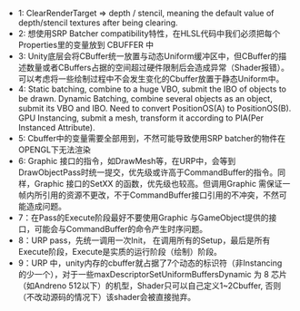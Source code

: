 - 1: ClearRenderTarget => depth / stencil, meaning the default value of depth/stencil textures after being clearing. 
- 2: 想使用SRP Batcher compatibility特性，在HLSL代码中我们必须把每个Properties里的变量放到 CBUFFER 中
- 3: Unity底层会将CBuffer统一放置与动态Uniform缓冲区中，但CBuffer的描述数量或者CBuffers占据的空间超过硬件限制后会造成异常（Shader报错）。可以考虑将一些绘制过程中不会发生变化的Cbuffer放置于静态Uniform中。
- 4: Static batching, combine to a huge VBO, submit the IBO of objects to be drawn.
    Dynamic Batching, combine several objects as an object, submit its VBO and IBO. Need to convert PositionOS(A) to PositionOS(B).
    GPU Instancing, submit a mesh, transform it according to PIA(Per Instanced Attribute).
- 5:  Cbuffer中的变量需要全部用到，不然可能导致使用SRP batcher的物件在OPENGL下无法渲染
- 6: Graphic 接口的指令，如DrawMesh等，在URP中，会等到DrawObjectPass时统一提交，优先级或许高于CommandBuffer的指令。同样，Graphic 接口的SetXX 的函数，优先级也较高。但调用Graphic 需保证一帧内所引用的资源不更改，不于CommandBuffer接口引用的不冲突，不然可能造成问题。
- 7：在Pass的Execute阶段最好不要使用Graphic 与GameObject提供的接口，可能会与CommandBuffer的命令产生时序问题。
- 8：URP pass，先统一调用一次Init， 在调用所有的Setup，最后是所有Execute阶段，Execute是实质的运行阶段（绘制）阶段。
- 9：URP 中，unity内存的cbuffer就占据了7个动态的标识符（非Instancing 的少一个），对于一些maxDescriptorSetUniformBuffersDynamic 为 8 芯片（如Andreno 512以下）的机型，Shader只可以自己定义1~2Cbuffer, 否则（不改动源码的情况下）该shader会被直接抛弃。
